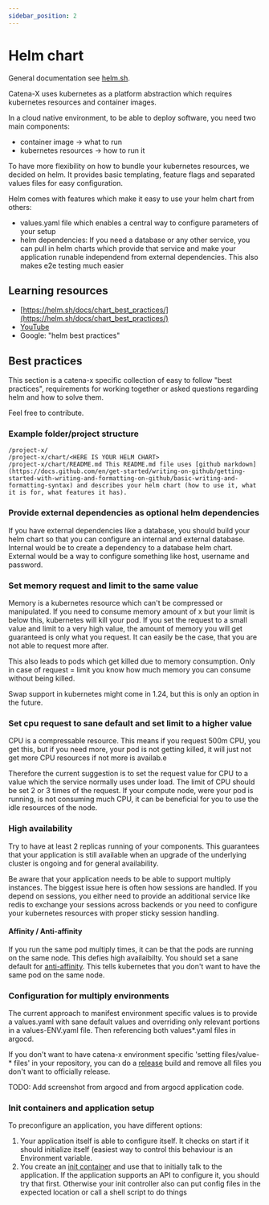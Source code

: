 ```yaml
---
sidebar_position: 2
---
```


# Helm chart

General documentation see [helm.sh](https://helm.sh/).

Catena-X uses kubernetes as a platform abstraction which requires kubernetes resources and container images.

In a cloud native environment, to be able to deploy software, you need two main components:

- container image -> what to run
- kubernetes resources -> how to run it

To have more flexibility on how to bundle your kubernetes resources, we decided on helm. It provides basic templating, feature flags and separated values files for easy configuration.

Helm comes with features which make it easy to use your helm chart from others:

- values.yaml file which enables a central way to configure parameters of your setup
- helm dependencies: If you need a database or any other service, you can pull in helm charts which provide that service and make your application runable independend from external dependencies. This also makes e2e testing much easier

## Learning resources

- [https://helm.sh/docs/chart_best_practices/](https://helm.sh/docs/chart_best_practices/)
- [YouTube](https://www.youtube.com/results?search_query=helm)
- Google: "helm best practices"

## Best practices

This section is a catena-x specific collection of easy to follow "best practices", requirements for working together or asked questions regarding helm and how to solve them.

Feel free to contribute.

### Example folder/project structure

```
/project-x/
/project-x/chart/<HERE IS YOUR HELM CHART>
/project-x/chart/README.md This README.md file uses [github markdown](https://docs.github.com/en/get-started/writing-on-github/getting-started-with-writing-and-formatting-on-github/basic-writing-and-formatting-syntax) and describes your helm chart (how to use it, what it is for, what features it has).
```

### Provide external dependencies as optional helm dependencies

If you have external dependencies like a database, you should build your helm chart so that you can configure an internal and external database. Internal would be to create a dependency to a database helm chart. External would be a way to configure something like host, username and password.

### Set memory request and limit to the same value

Memory is a kubernetes resource which can't be compressed or manipulated. If you need to consume memory amount of x but your limit is below this, kubernetes will kill your pod. If you set the request to a small value and limit to a very high value, the amount of memory you will get guaranteed is only what you request. It can easily be the case, that you are not able to request more after.

This also leads to pods which get killed due to memory consumption. Only in case of request = limit you know how much memory you can consume without being killed.

Swap support in kubernetes might come in 1.24, but this is only an option in the future.

### Set cpu request to sane default and set limit to a higher value

CPU is a compressable resource. This means if you request 500m CPU, you get this, but if you need more, your pod is not getting killed, it will just not get more CPU resources if not more is availab.e

Therefore the current suggestion is to set the request value for CPU to a value which the service normally uses under load. The limit of CPU should be set 2 or 3 times of the request. If your compute node, were your pod is running, is not consuming much CPU, it can be beneficial for you to use the idle resources of the node.

### High availability

Try to have at least 2 replicas running of your components. This guarantees that your application is still available when an upgrade of the underlying cluster is ongoing and for general availability.

Be aware that your application needs to be able to support multiply instances. The biggest issue here is often how sessions are handled. If you depend on sessions, you either need to provide an additional service like redis to exchange your sessions across backends or you need to configure your kubernetes resources with proper sticky session handling.

#### Affinity / Anti-affinity

If you run the same pod multiply times, it can be that the pods are running on the same node. This defies high availaibilty. You should set a sane default for [anti-affinity](https://kubernetes.io/docs/concepts/scheduling-eviction/assign-pod-node/). This tells kubernetes that you don't want to have the same pod on the same node.

### Configuration for multiply environments

The current approach to manifest environment specific values is to provide a values.yaml with sane default values and overriding only relevant portions in a values-ENV.yaml file. Then referencing both values*.yaml files in argocd.

If you don't want to have catena-x environment specific 'setting files/value-* files' in your repository, you can do a [release](https://docs.github.com/en/repositories/releasing-projects-on-github/about-releases) build and remove all files you don't want to officially release.

TODO: Add screenshot from argocd and from argocd application code.

### Init containers and application setup

To preconfigure an application, you have different options:

1. Your application itself is able to configure itself. It checks on start if it should initialize itself (easiest way to control this behaviour is an Environment variable.
1. You create an [init container](https://kubernetes.io/docs/concepts/workloads/pods/init-containers/) and use that to initially talk to the application. If the application supports an API to configure it, you should try that first. Otherwise your init controller also can put config files in the expected location or call a shell script to do things
